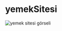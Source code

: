 ﻿# yemekSitesi
![yemek sitesi görseli](https://github.com/Kadirtur/yemekSitesi/blob/main/yemekSitesi.gif)
